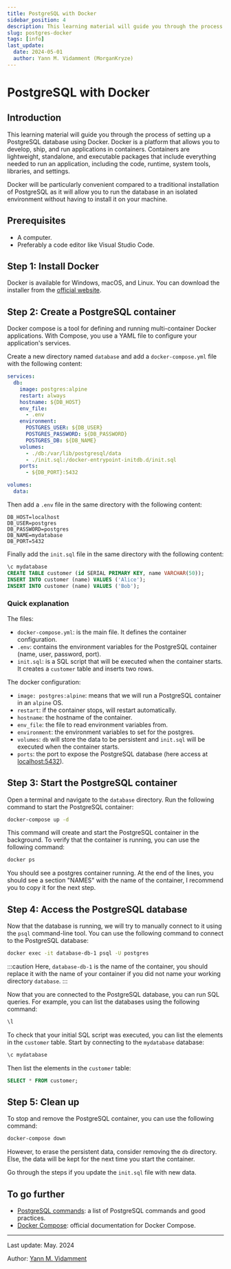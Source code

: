 ```yaml
---
title: PostgreSQL with Docker
sidebar_position: 4
description: This learning material will guide you through the process of setting up a PostgreSQL database using Docker.
slug: postgres-docker
tags: [info]
last_update:
  date: 2024-05-01
  author: Yann M. Vidamment (MorganKryze)
---
```


# PostgreSQL with Docker

## Introduction

This learning material will guide you through the process of setting up a PostgreSQL database using Docker. Docker is a platform that allows you to develop, ship, and run applications in containers. Containers are lightweight, standalone, and executable packages that include everything needed to run an application, including the code, runtime, system tools, libraries, and settings.

Docker will be particularly convenient compared to a traditional installation of PostgreSQL as it will allow you to run the database in an isolated environment without having to install it on your machine.

## Prerequisites

- A computer.
- Preferably a code editor like Visual Studio Code.

## Step 1: Install Docker

Docker is available for Windows, macOS, and Linux. You can download the installer from the [official website](https://www.docker.com/products/docker-desktop).

## Step 2: Create a PostgreSQL container

Docker compose is a tool for defining and running multi-container Docker applications. With Compose, you use a YAML file to configure your application's services.

Create a new directory named `database` and add a `docker-compose.yml` file with the following content:

```yaml
services:
  db:
    image: postgres:alpine
    restart: always
    hostname: ${DB_HOST}
    env_file:
      - .env
    environment:
      POSTGRES_USER: ${DB_USER}
      POSTGRES_PASSWORD: ${DB_PASSWORD}
      POSTGRES_DB: ${DB_NAME}
    volumes:
      - ./db:/var/lib/postgresql/data
      - ./init.sql:/docker-entrypoint-initdb.d/init.sql
    ports:
      - ${DB_PORT}:5432

volumes:
  data:
```

Then add a `.env` file in the same directory with the following content:

```env
DB_HOST=localhost
DB_USER=postgres
DB_PASSWORD=postgres
DB_NAME=mydatabase
DB_PORT=5432
```

Finally add the `init.sql` file in the same directory with the following content:

```sql
\c mydatabase
CREATE TABLE customer (id SERIAL PRIMARY KEY, name VARCHAR(50));
INSERT INTO customer (name) VALUES ('Alice');
INSERT INTO customer (name) VALUES ('Bob');
```

### Quick explanation

The files:

- `docker-compose.yml`: is the main file. It defines the container configuration.
- `.env`: contains the environment variables for the PostgreSQL container (name, user, password, port).
- `init.sql`: is a SQL script that will be executed when the container starts. It creates a `customer` table and inserts two rows.

The docker configuration:

- `image: postgres:alpine`: means that we will run a PostgreSQL container in an `alpine` OS.
- `restart`: if the container stops, will restart automatically.
- `hostname`: the hostname of the container.
- `env_file`: the file to read environment variables from.
- `environment`: the environment variables to set for the postgres.
- `volumes`: `db` will store the data to be persistent and `init.sql` will be executed when the container starts.
- `ports`: the port to expose the PostgreSQL database (here access at [localhost:5432](http://localhost:5432)).

## Step 3: Start the PostgreSQL container

Open a terminal and navigate to the `database` directory. Run the following command to start the PostgreSQL container:

```bash
docker-compose up -d
```

This command will create and start the PostgreSQL container in the background. To verify that the container is running, you can use the following command:

```bash
docker ps
```

You should see a postgres container running. At the end of the lines, you should see a section "NAMES" with the name of the container, I recommend you to copy it for the next step.

## Step 4: Access the PostgreSQL database

Now that the database is running, we will try to manually connect to it using the `psql` command-line tool. You can use the following command to connect to the PostgreSQL database:

```bash
docker exec -it database-db-1 psql -U postgres
```

:::caution
Here, `database-db-1` is the name of the container, you should replace it with the name of your container if you did not name your working directory `database`.
:::

Now that you are connected to the PostgreSQL database, you can run SQL queries. For example, you can list the databases using the following command:

```sql
\l
```

To check that your initial SQL script was executed, you can list the elements in the `customer` table. Start by connecting to the `mydatabase` database:

```sql
\c mydatabase
```

Then list the elements in the `customer` table:

```sql
SELECT * FROM customer;
```

## Step 5: Clean up

To stop and remove the PostgreSQL container, you can use the following command:

```bash
docker-compose down
```

However, to erase the persistent data, consider removing the `db` directory. Else, the data will be kept for the next time you start the container.

Go through the steps if you update the `init.sql` file with new data.

## To go further

- [PostgreSQL commands](https://tomcam.github.io/postgres/): a list of PostgreSQL commands and good practices.
- [Docker Compose](https://docs.docker.com/compose/): official documentation for Docker Compose.

---

Last update: May. 2024

Author: [Yann M. Vidamment](https://github.com/MorganKryze)
